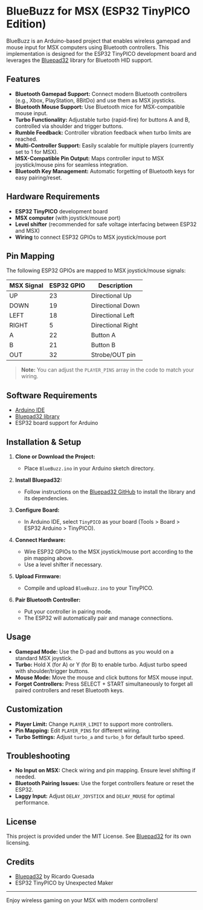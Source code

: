 # BlueBuzz for MSX (ESP32 TinyPICO Edition)

BlueBuzz is an Arduino-based project that enables wireless gamepad and mouse input for MSX computers using Bluetooth controllers. This implementation is designed for the ESP32 TinyPICO development board and leverages the [Bluepad32](https://github.com/ricardoquesada/bluepad32) library for Bluetooth HID support.

## Features

- **Bluetooth Gamepad Support:** Connect modern Bluetooth controllers (e.g., Xbox, PlayStation, 8BitDo) and use them as MSX joysticks.
- **Bluetooth Mouse Support:** Use Bluetooth mice for MSX-compatible mouse input.
- **Turbo Functionality:** Adjustable turbo (rapid-fire) for buttons A and B, controlled via shoulder and trigger buttons.
- **Rumble Feedback:** Controller vibration feedback when turbo limits are reached.
- **Multi-Controller Support:** Easily scalable for multiple players (currently set to 1 for MSX).
- **MSX-Compatible Pin Output:** Maps controller input to MSX joystick/mouse pins for seamless integration.
- **Bluetooth Key Management:** Automatic forgetting of Bluetooth keys for easy pairing/reset.

## Hardware Requirements

- **ESP32 TinyPICO** development board
- **MSX computer** (with joystick/mouse port)
- **Level shifter** (recommended for safe voltage interfacing between ESP32 and MSX)
- **Wiring** to connect ESP32 GPIOs to MSX joystick/mouse port

## Pin Mapping

The following ESP32 GPIOs are mapped to MSX joystick/mouse signals:

| MSX Signal | ESP32 GPIO | Description      |
|------------|------------|------------------|
| UP         | 23         | Directional Up   |
| DOWN       | 19         | Directional Down |
| LEFT       | 18         | Directional Left |
| RIGHT      | 5          | Directional Right|
| A          | 22         | Button A         |
| B          | 21         | Button B         |
| OUT        | 32         | Strobe/OUT pin   |

> **Note:** You can adjust the `PLAYER_PINS` array in the code to match your wiring.

## Software Requirements

- [Arduino IDE](https://www.arduino.cc/en/software)
- [Bluepad32 library](https://github.com/ricardoquesada/bluepad32)
- ESP32 board support for Arduino

## Installation & Setup

1. **Clone or Download the Project:**
    - Place `BlueBuzz.ino` in your Arduino sketch directory.

2. **Install Bluepad32:**
    - Follow instructions on the [Bluepad32 GitHub](https://github.com/ricardoquesada/bluepad32) to install the library and its dependencies.

3. **Configure Board:**
    - In Arduino IDE, select `TinyPICO` as your board (Tools > Board > ESP32 Arduino > TinyPICO).

4. **Connect Hardware:**
    - Wire ESP32 GPIOs to the MSX joystick/mouse port according to the pin mapping above.
    - Use a level shifter if necessary.

5. **Upload Firmware:**
    - Compile and upload `BlueBuzz.ino` to your TinyPICO.

6. **Pair Bluetooth Controller:**
    - Put your controller in pairing mode.
    - The ESP32 will automatically pair and manage connections.

## Usage

- **Gamepad Mode:** Use the D-pad and buttons as you would on a standard MSX joystick.
- **Turbo:** Hold X (for A) or Y (for B) to enable turbo. Adjust turbo speed with shoulder/trigger buttons.
- **Mouse Mode:** Move the mouse and click buttons for MSX mouse input.
- **Forget Controllers:** Press SELECT + START simultaneously to forget all paired controllers and reset Bluetooth keys.

## Customization

- **Player Limit:** Change `PLAYER_LIMIT` to support more controllers.
- **Pin Mapping:** Edit `PLAYER_PINS` for different wiring.
- **Turbo Settings:** Adjust `turbo_a` and `turbo_b` for default turbo speed.

## Troubleshooting

- **No Input on MSX:** Check wiring and pin mapping. Ensure level shifting if needed.
- **Bluetooth Pairing Issues:** Use the forget controllers feature or reset the ESP32.
- **Laggy Input:** Adjust `DELAY_JOYSTICK` and `DELAY_MOUSE` for optimal performance.

## License

This project is provided under the MIT License. See [Bluepad32](https://github.com/ricardoquesada/bluepad32) for its own licensing.

## Credits

- [Bluepad32](https://github.com/ricardoquesada/bluepad32) by Ricardo Quesada
- ESP32 TinyPICO by Unexpected Maker

---

Enjoy wireless gaming on your MSX with modern controllers!